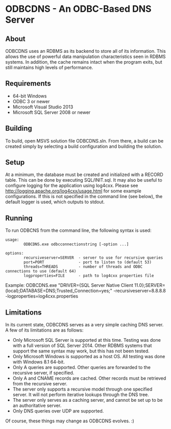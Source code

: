 ODBCDNS - An ODBC-Based DNS Server
==================================

About
-----
ODBCDNS uses an RDBMS as its backend to store all of its information. This allows the use of powerful data manipulation characteristics seen in RDBMS systems. In addition, the cache remains intact when the program exits, but still maintains high levels of performance.

Requirements
------------
- 64-bit Windows
- ODBC 3 or newer
- Microsoft Visual Studio 2013
- Microsoft SQL Server 2008 or newer

Building
--------
To build, open MSVS solution file ODBCDNS.sln. From there, a build can be created simply by selecting a build configuration and building the solution.

Setup
-----
At a minimum, the database must be created and initialized with a RECORD table. This can be done by executing SQL/INIT.sql. It may also be useful to configure logging for the application using log4cxx. Please see http://logging.apache.org/log4cxx/usage.html for some example configurations. If this is not specified in the command line (see below), the default logger is used, which outputs to stdout.

Running
-------
To run ODBCNS from the command line, the following syntax is used:

```
usage:
        ODBCDNS.exe odbcconnectionstring [-option ...]

options:
        recursiveserver=SERVER  - server to use for recursive queries
        port=PORT               - port to listen to (default 53)
        threads=THREADS         - number of threads and ODBC connections to use (default 64)
        logproperties=FILE      - path to log4cxx properties file
```

Example: ODBCDNS.exe "DRIVER={SQL Server Native Client 11.0};SERVER=(local);DATABASE=DNS;Trusted_Connection=yes;" -recursiveserver=8.8.8.8 -logproperties=log4cxx.properties

Limitations
-----------
In its current state, ODBCDNS serves as a very simple caching DNS server. A few of its limitations are as follows:

- Only Microsoft SQL Server is supported at this time. Testing was done with a full version of SQL Server 2014. Other RDBMS systems that support the same syntax may work, but this has not been tested.
- Only Microsoft Windows is supported as a host OS. All testing was done with Windows 8.1 64-bit.
- Only A queries are supported. Other queries are forwarded to the recursive server, if specified.
- Only A and CNAME records are cached. Other records must be retrieved from the recursive server.
- The server only supports a recursive model through one specified server. It will not perform iterative lookups through the DNS tree.
- The server only serves as a caching server, and cannot be set up to be an authoritative server.
- Only DNS queries over UDP are supported.

Of course, these things may change as ODBCDNS evolves. :)
